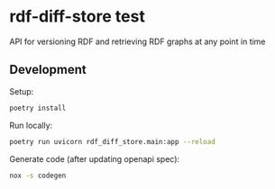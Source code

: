 # rdf-diff-store test

API for versioning RDF and retrieving RDF graphs at any point in time

## Development

Setup:

```bash
poetry install
```

Run locally:

```bash
poetry run uvicorn rdf_diff_store.main:app --reload
```

Generate code (after updating openapi spec):

```bash
nox -s codegen
```

